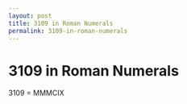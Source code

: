 ```yaml
---
layout: post
title: 3109 in Roman Numerals
permalink: 3109-in-roman-numerals
---
```


# 3109 in Roman Numerals

3109 = MMMCIX
